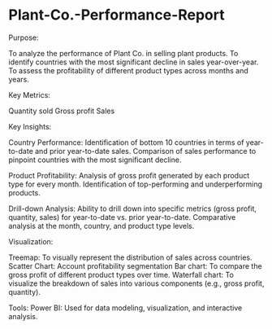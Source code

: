# Plant-Co.-Performance-Report
Purpose:

To analyze the performance of Plant Co. in selling plant products.
To identify countries with the most significant decline in sales year-over-year.
To assess the profitability of different product types across months and years.

Key Metrics:

Quantity sold
Gross profit
Sales

Key Insights:

Country Performance: Identification of bottom 10 countries in terms of year-to-date and prior year-to-date sales. Comparison of sales performance to pinpoint countries with the most significant decline.

Product Profitability: Analysis of gross profit generated by each product type for every month. Identification of top-performing and underperforming products.

Drill-down Analysis: Ability to drill down into specific metrics (gross profit, quantity, sales) for year-to-date vs. prior year-to-date.
Comparative analysis at the month, country, and product type levels.

Visualization:

Treemap: To visually represent the distribution of sales across countries.
Scatter Chart: Account profitability segmentation
Bar chart: To compare the gross profit of different product types over time.
Waterfall chart: To visualize the breakdown of sales into various components (e.g., gross profit, quantity).

Tools:
Power BI: Used for data modeling, visualization, and interactive analysis.
